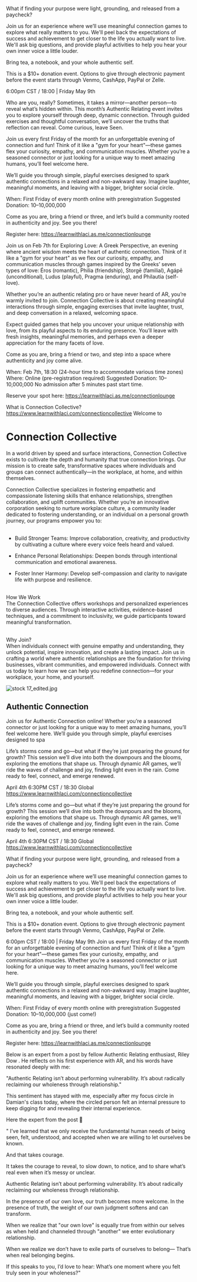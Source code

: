 What if finding your purpose were light, grounding, and released from a paycheck?

Join us for an experience where we’ll use meaningful connection games to explore what really matters to you. We'll peel back the expectations of success and achievement to get closer to the life you actually want to live. We'll ask big questions, and provide playful activities to help you hear your own inner voice a little louder.

Bring tea, a notebook, and your whole authentic self.

This is a $10+ donation event. Options to give through electronic payment before the event starts through Venmo, CashApp, PayPal or Zelle.

6:00pm CST / 18:00 | Friday May 9th

Who are you, really? Sometimes, it takes a mirror—another person—to reveal what’s hidden within. This month’s Authentic Relating event invites you to explore yourself through deep, dynamic connection. Through guided exercises and thoughtful conversation, we’ll uncover the truths that reflection can reveal. Come curious, leave Seen.

Join us every first Friday of the month for an unforgettable evening of connection and fun! Think of it like a "gym for your heart"—these games flex your curiosity, empathy, and communication muscles. Whether you’re a seasoned connector or just looking for a unique way to meet amazing humans, you’ll feel welcome here.  

We’ll guide you through simple, playful exercises designed to spark authentic connections in a relaxed and non-awkward way. Imagine laughter, meaningful moments, and leaving with a bigger, brighter social circle.  

When: First Friday of every month online with preregistration
Suggested Donation: $10–$10,000,000

Come as you are, bring a friend or three, and let’s build a community rooted in authenticity and joy. See you there!

Register here: https://learnwithlaci.as.me/connectionlounge

Join us on Feb 7th for Exploring Love: A Greek Perspective, an evening where ancient wisdom meets the heart of authentic connection. Think of it like a "gym for your heart" as we flex our curiosity, empathy, and communication muscles through games inspired by the Greeks’ seven types of love: Éros (romantic), Philia (friendship), Storgē (familial), Agápē (unconditional), Ludus (playful), Pragma (enduring), and Philautia (self-love).

Whether you’re an authentic relating pro or have never heard of AR, you’re warmly invited to join. Connection Collective is about creating meaningful interactions through simple, engaging exercises that invite laughter, trust, and deep conversation in a relaxed, welcoming space.

Expect guided games that help you uncover your unique relationship with love, from its playful aspects to its enduring presence. You’ll leave with fresh insights, meaningful memories, and perhaps even a deeper appreciation for the many facets of love.

Come as you are, bring a friend or two, and step into a space where authenticity and joy come alive.

When: Feb 7th, 18:30 (24-hour time to accommodate various time zones)
Where: Online (pre-registration required)
Suggested Donation: $10–$10,000,000
No admission after 5 minutes past start time.

Reserve your spot here: https://learnwithlaci.as.me/connectionlounge

What is Connection Collective?
https://www.learnwithlaci.com/connectioncollective
Welcome to

# Connection Collective

In a world driven by speed and surface interactions, Connection Collective exists to cultivate the depth and humanity that true connection brings. Our mission is to create safe, transformative spaces where individuals and groups can connect authentically—in the workplace, at home, and within themselves.

  
Connection Collective specializes in fostering empathetic and compassionate listening skills that enhance relationships, strengthen collaboration, and uplift communities. Whether you’re an innovative corporation seeking to nurture workplace culture, a community leader dedicated to fostering understanding, or an individual on a personal growth journey, our programs empower you to:  
 

- Build Stronger Teams: Improve collaboration, creativity, and productivity by cultivating a culture where every voice feels heard and valued.
    
- Enhance Personal Relationships: Deepen bonds through intentional communication and emotional awareness.
    
- Foster Inner Harmony: Develop self-compassion and clarity to navigate life with purpose and resilience.  
     
    

How We Work  
The Connection Collective offers workshops and personalized experiences to diverse audiences. Through interactive activities, evidence-based techniques, and a commitment to inclusivity, we guide participants toward meaningful transformation.  
 

Why Join?  
When individuals connect with genuine empathy and understanding, they unlock potential, inspire innovation, and create a lasting impact. Join us in crafting a world where authentic relationships are the foundation for thriving businesses, vibrant communities, and empowered individuals. Connect with us today to learn how we can help you redefine connection—for your workplace, your home, and yourself.

![stock 17_edited.jpg](https://static.wixstatic.com/media/48a5c8_8e31f5945be146f4a4e565a74f5b1419~mv2.jpg/v1/fill/w_607,h_380,al_c,lg_1,q_80,enc_avif,quality_auto/48a5c8_8e31f5945be146f4a4e565a74f5b1419~mv2.jpg)

## Authentic Connection

Join us for Authentic Connection online! Whether you’re a seasoned connector or just looking for a unique way to meet amazing humans, you’ll feel welcome here. We’ll guide you through simple, playful exercises designed to spa

Life’s storms come and go—but what if they’re just preparing the ground for growth? This session we’ll dive into both the downpours and the blooms, exploring the emotions that shape us. Through dynamic AR games, we’ll ride the waves of challenge and joy, finding light even in the rain. Come ready to feel, connect, and emerge renewed.

April 4th 6:30PM CST / 18:30 Global
https://www.learnwithlaci.com/connectioncollective

Life’s storms come and go—but what if they’re just preparing the ground for growth? This session we’ll dive into both the downpours and the blooms, exploring the emotions that shape us. Through dynamic AR games, we’ll ride the waves of challenge and joy, finding light even in the rain. Come ready to feel, connect, and emerge renewed.

April 4th 6:30PM CST / 18:30 Global
https://www.learnwithlaci.com/connectioncollective

What if finding your purpose were light, grounding, and released from a paycheck?

Join us for an experience where we’ll use meaningful connection games to explore what really matters to you. We'll peel back the expectations of success and achievement to get closer to the life you actually want to live. We'll ask big questions, and provide playful activities to help you hear your own inner voice a little louder.

Bring tea, a notebook, and your whole authentic self.

This is a $10+ donation event. Options to give through electronic payment before the event starts through Venmo, CashApp, PayPal or Zelle.

6:00pm CST / 18:00 | Friday May 9th
Join us every first Friday of the month for an unforgettable evening of connection and fun! Think of it like a "gym for your heart"—these games flex your curiosity, empathy, and communication muscles. Whether you’re a seasoned connector or just looking for a unique way to meet amazing humans, you’ll feel welcome here.  

We’ll guide you through simple, playful exercises designed to spark authentic connections in a relaxed and non-awkward way. Imagine laughter, meaningful moments, and leaving with a bigger, brighter social circle.  

When: First Friday of every month online with preregistration
Suggested Donation: $10–$10,000,000 (just come!)  

Come as you are, bring a friend or three, and let’s build a community rooted in authenticity and joy. See you there!

Register here: https://learnwithlaci.as.me/connectionlounge

Below is an expert from a post by fellow Authentic Relating enthusiast, Riley Dow . He reflects on his first experience with AR, and his words have resonated deeply with me: 

"Authentic Relating isn’t about performing vulnerability. It’s about radically reclaiming our wholeness through relationship." 

This sentiment has stayed with me, especially after my focus circle in Damian's class today, where the circled person felt an internal pressure to keep digging for and revealing their internal experience.

Here the expert from the post 🌹

" I’ve learned that we only receive the fundamental human needs of being seen, felt, understood, and accepted when we are willing to let ourselves be known.

And that takes courage.

It takes the courage to reveal, to slow down, to notice, and to share what’s real even when it’s messy or unclear.

Authentic Relating isn’t about performing vulnerability.
It’s about radically reclaiming our wholeness through relationship.

In the presence of our own love, our truth becomes more welcome.
In the presence of truth, the weight of our own judgment softens and can transform.

When we realize that "our own love" is equally true from within our selves as when held and channeled through "another" we enter evolutionary relationship.

When we realize we don’t have to exile parts of ourselves to belong—
That’s when real belonging begins.

If this speaks to you, I’d love to hear:
What’s one moment where you felt truly seen in your wholeness?"